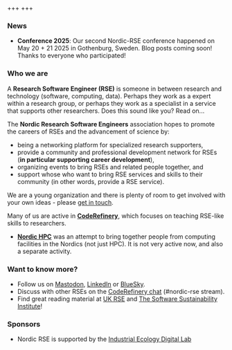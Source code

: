 +++
+++

### News

- **Conference 2025**: Our second Nordic-RSE conference happened on May 20 + 21 2025 in Gothenburg, Sweden.
  Blog posts coming soon! Thanks to everyone who participated!


### Who we are

A **Research Software Engineer (RSE)** is someone in between research
and technology (software, computing, data).  Perhaps they work as a
expert within a research group, or perhaps they work as a specialist
in a service that supports other researchers.  Does this sound like
you?  Read on...

The **Nordic Research Software Engineers** association hopes to
promote the careers of RSEs and the advancement of science by:

* being a networking platform for specialized research supporters,
* provide a community and professional development network for RSEs
  (**in particular supporting career development**),
* organizing events to bring RSEs and related people together, and
* support whose who want to bring RSE services and skills to their
  community (in other words, provide a RSE service).

We are a young organization and there is plenty of room to get
involved with your own ideas - please [get in
touch](about/getinvolved).

Many of us are active in **[CodeRefinery](https://coderefinery.org)**,
which focuses on teaching RSE-like skills to researchers.

* **[Nordic HPC](https://nordichpc.github.io)** was an attempt to
  bring together people from computing facilities in the Nordics (not
  just HPC).  It is not very active now, and also a separate
  activity.


### Want to know more?

- Follow us on [Mastodon](https://fosstodon.org/@nordic_rse), [LinkedIn](https://www.linkedin.com/company/nordic-rse/) or [BlueSky](https://bsky.app/profile/nordic-rse.bsky.social).
- Discuss with other RSEs on the [CodeRefinery chat](https://coderefinery.zulipchat.com) (#nordic-rse stream).
- Find great reading material at [UK RSE](https://rse.ac.uk) and [The Software Sustainability Institute](https://www.software.ac.uk)!

### Sponsors

- Nordic RSE is supported by the [Industrial Ecology Digital Lab](https://iedl.no)


